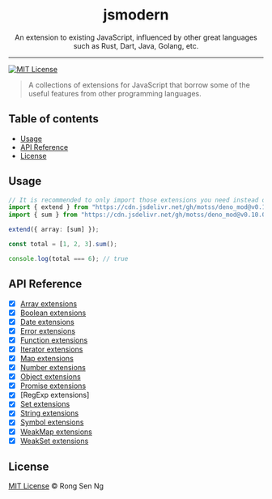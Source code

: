 <div align="center" style="text-align: center;">
  <h1 style="border-bottom: none;">jsmodern</h1>

  <p>An extension to existing JavaScript, influenced by other great languages such as Rust, Dart, Java, Golang, etc.</p>
</div>

<hr />

[![MIT License][mit-license-badge]][mit-license-url]

> A collections of extensions for JavaScript that borrow some of the useful features from other programming languages.

## Table of contents <!-- omit in toc -->

- [Usage](#usage)
- [API Reference](#api-reference)
- [License](#license)

## Usage

```ts
// It is recommended to only import those extensions you need instead of everything.
import { extend } from "https://cdn.jsdelivr.net/gh/motss/deno_mod@v0.10.0/jsmodern/extend.ts";
import { sum } from "https://cdn.jsdelivr.net/gh/motss/deno_mod@v0.10.0/jsmodern/array.ts";

extend({ array: [sum] });

const total = [1, 2, 3].sum();

console.log(total === 6); // true
```

## API Reference

- [x] [Array extensions]
- [x] [Boolean extensions]
- [x] [Date extensions]
- [x] [Error extensions]
- [x] [Function extensions]
- [x] [Iterator extensions]
- [x] [Map extensions]
- [x] [Number extensions]
- [x] [Object extensions]
- [x] [Promise extensions]
- [x] [RegExp extensions]
- [x] [Set extensions]
- [x] [String extensions]
- [x] [Symbol extensions]
- [x] [WeakMap extensions]
- [x] [WeakSet extensions]

## License

[MIT License](http://motss.mit-license.org/) © Rong Sen Ng

<!-- References -->

[array extensions]: https://github.com/motss/jsmodern/tree/master/src/array
[boolean extensions]: https://github.com/motss/jsmodern/tree/master/src/boolean
[date extensions]: https://github.com/motss/jsmodern/tree/master/src/date
[error extensions]: https://github.com/motss/jsmodern/tree/master/src/error
[function extensions]: https://github.com/motss/jsmodern/tree/master/src/function
[iterator extensions]: https://github.com/motss/jsmodern/tree/master/src/iterator
[map extensions]: https://github.com/motss/jsmodern/tree/master/src/map
[number extensions]: https://github.com/motss/jsmodern/tree/master/src/number
[object extensions]: https://github.com/motss/jsmodern/tree/master/src/object
[promise extensions]: https://github.com/motss/jsmodern/tree/master/src/promise
[reg-exp extensions]: https://github.com/motss/jsmodern/tree/master/src/reg-exp
[set extensions]: https://github.com/motss/jsmodern/tree/master/src/set
[string extensions]: https://github.com/motss/jsmodern/tree/master/src/string
[symbol extensions]: https://github.com/motss/jsmodern/tree/master/src/symbol
[weakmap extensions]: https://github.com/motss/jsmodern/tree/master/src/weak-map
[weakset extensions]: https://github.com/motss/jsmodern/tree/master/src/weak-set

<!-- MDN -->

[map-mdn-url]: https://developer.mozilla.org/en-US/docs/Web/JavaScript/Reference/Global_Objects/Map
[string-mdn-url]: https://developer.mozilla.org/en-US/docs/Web/JavaScript/Reference/Global_Objects/String
[object-mdn-url]: https://developer.mozilla.org/en-US/docs/Web/JavaScript/Reference/Global_Objects/Object
[number-mdn-url]: https://developer.mozilla.org/en-US/docs/Web/JavaScript/Reference/Global_Objects/Number
[boolean-mdn-url]: https://developer.mozilla.org/en-US/docs/Web/JavaScript/Reference/Global_Objects/Boolean
[html-style-element-mdn-url]: https://developer.mozilla.org/en-US/docs/Web/API/HTMLStyleElement
[promise-mdn-url]: https://developer.mozilla.org/en-US/docs/Web/JavaScript/Reference/Global_Objects/Promise

<!-- Badges -->

[mit-license-badge]: https://flat.badgen.net/badge/license/MIT/blue

<!-- Links -->

[mit-license-url]: https://github.com/motss/deno_mod/blob/master/LICENSE
